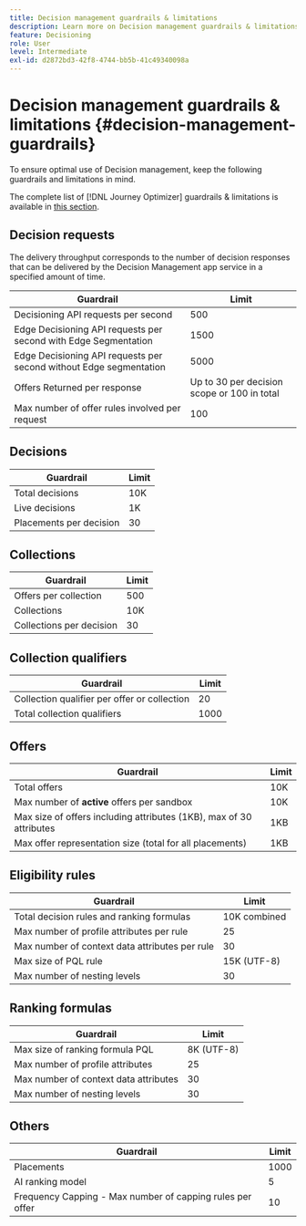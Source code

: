 ```yaml
---
title: Decision management guardrails & limitations
description: Learn more on Decision management guardrails & limitations.
feature: Decisioning
role: User
level: Intermediate
exl-id: d2872bd3-42f8-4744-bb5b-41c49340098a
---
```

# Decision management guardrails & limitations {#decision-management-guardrails}

To ensure optimal use of Decision management, keep the following guardrails and limitations in mind.

The complete list of [!DNL Journey Optimizer] guardrails & limitations is available in [this section](../start/guardrails.md).

## Decision requests

The delivery throughput corresponds to the number of decision responses that can be delivered by the Decision Management app service in a specified amount of time.

| Guardrail | Limit |
| ------- | ------- |
| Decisioning API requests per second | 500 |
| Edge Decisioning API requests per second with Edge Segmentation | 1500 |
| Edge Decisioning API requests per second without Edge segmentation | 5000 |
| Offers Returned per response |Up to 30 per decision scope or 100 in total |
| Max number of offer rules involved per request | 100 |

## Decisions

| Guardrail | Limit |
| ------- | ------- |
| Total decisions | 10K |
| Live decisions | 1K |
| Placements per decision | 30 |

## Collections

| Guardrail | Limit |
| ------- | ------- |
| Offers per collection | 500 |
| Collections | 10K |
| Collections per decision | 30 |

## Collection qualifiers

| Guardrail | Limit |
| ------- | ------- |
| Collection qualifier per offer or collection | 20 |
| Total collection qualifiers | 1000 |

## Offers

| Guardrail | Limit |
| ------- | ------- |
| Total offers | 10K |
| Max number of **active** offers per sandbox | 10K |
| Max size of offers including attributes (1KB), max of 30 attributes | 1KB |
| Max offer representation size (total for all placements) | 1KB |

## Eligibility rules

| Guardrail | Limit |
| ------- | ------- |
| Total decision rules and ranking formulas | 10K combined |
| Max number of profile attributes per rule | 25 |
| Max number of context data attributes per rule | 30 |
| Max size of PQL rule | 15K (UTF-8) |
| Max number of nesting levels | 30|

## Ranking formulas

| Guardrail | Limit |
| ------- | ------- |
| Max size of ranking formula PQL | 8K (UTF-8) |
| Max number of profile attributes | 25 |
| Max number of context data attributes | 30 |
| Max number of nesting levels | 30|

## Others

| Guardrail | Limit |
| ------- | ------- |
| Placements | 1000 |
| AI ranking model | 5 |
| Frequency Capping - Max number of capping rules per offer | 10 |
